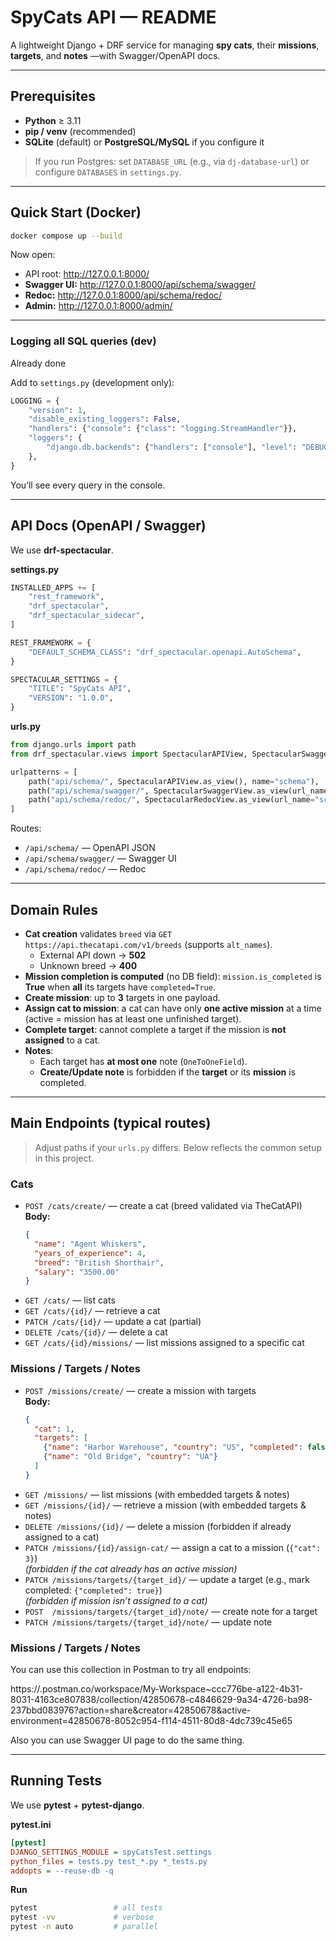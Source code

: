 # SpyCats API — README

A lightweight Django + DRF service for managing **spy cats**, their **missions**, **targets**, and **notes** —with Swagger/OpenAPI docs.

---

## Prerequisites

- **Python** ≥ 3.11  
- **pip / venv** (recommended)  
- **SQLite** (default) or **PostgreSQL/MySQL** if you configure it

> If you run Postgres: set `DATABASE_URL` (e.g., via `dj-database-url`) or configure `DATABASES` in `settings.py`.

---

## Quick Start (Docker)

```bash
docker compose up --build
```

Now open:
- API root: http://127.0.0.1:8000/
- **Swagger UI:** http://127.0.0.1:8000/api/schema/swagger/
- **Redoc:** http://127.0.0.1:8000/api/schema/redoc/
- **Admin:** http://127.0.0.1:8000/admin/

---

### Logging all SQL queries (dev)

Already done

Add to `settings.py` (development only):

```python
LOGGING = {
    "version": 1,
    "disable_existing_loggers": False,
    "handlers": {"console": {"class": "logging.StreamHandler"}},
    "loggers": {
        "django.db.backends": {"handlers": ["console"], "level": "DEBUG"},
    },
}
```

You’ll see every query in the console.

---

## API Docs (OpenAPI / Swagger)

We use **drf-spectacular**.

**settings.py**

```python
INSTALLED_APPS += [
    "rest_framework",
    "drf_spectacular",
    "drf_spectacular_sidecar",
]

REST_FRAMEWORK = {
    "DEFAULT_SCHEMA_CLASS": "drf_spectacular.openapi.AutoSchema",
}

SPECTACULAR_SETTINGS = {
    "TITLE": "SpyCats API",
    "VERSION": "1.0.0",
}
```

**urls.py**

```python
from django.urls import path
from drf_spectacular.views import SpectacularAPIView, SpectacularSwaggerView, SpectacularRedocView

urlpatterns = [
    path("api/schema/", SpectacularAPIView.as_view(), name="schema"),
    path("api/schema/swagger/", SpectacularSwaggerView.as_view(url_name="schema"), name="swagger-ui"),
    path("api/schema/redoc/", SpectacularRedocView.as_view(url_name="schema"), name="redoc"),
]
```

Routes:
- `/api/schema/` — OpenAPI JSON
- `/api/schema/swagger/` — Swagger UI
- `/api/schema/redoc/` — Redoc

---

## Domain Rules

- **Cat creation** validates `breed` via `GET https://api.thecatapi.com/v1/breeds` (supports `alt_names`).
  - External API down → **502**
  - Unknown breed → **400**
- **Mission completion is computed** (no DB field): `mission.is_completed` is **True** when **all** its targets have `completed=True`.
- **Create mission**: up to **3** targets in one payload.
- **Assign cat to mission**: a cat can have only **one active mission** at a time (active = mission has at least one unfinished target).
- **Complete target**: cannot complete a target if the mission is **not assigned** to a cat.
- **Notes**:
  - Each target has **at most one** note (`OneToOneField`).
  - **Create/Update note** is forbidden if the **target** or its **mission** is completed.

---

## Main Endpoints (typical routes)

> Adjust paths if your `urls.py` differs. Below reflects the common setup in this project.

### Cats
- `POST /cats/create/` — create a cat (breed validated via TheCatAPI)
  **Body:**
  ```json
  {
    "name": "Agent Whiskers",
    "years_of_experience": 4,
    "breed": "British Shorthair",
    "salary": "3500.00"
  }
  ```
- `GET /cats/` — list cats  
- `GET /cats/{id}/` — retrieve a cat  
- `PATCH /cats/{id}/` — update a cat (partial)  
- `DELETE /cats/{id}/` — delete a cat  
- `GET /cats/{id}/missions/` — list missions assigned to a specific cat

### Missions / Targets / Notes
- `POST /missions/create/` — create a mission with targets  
  **Body:**
  ```json
  {
    "cat": 1,
    "targets": [
      {"name": "Harbor Warehouse", "country": "US", "completed": false},
      {"name": "Old Bridge", "country": "UA"}
    ]
  }
  ```
- `GET /missions/` — list missions (with embedded targets & notes)  
- `GET /missions/{id}/` — retrieve a mission (with embedded targets & notes)  
- `DELETE /missions/{id}/` — delete a mission (forbidden if already assigned to a cat)  
- `PATCH /missions/{id}/assign-cat/` — assign a cat to a mission (`{"cat": 3}`)  
  *(forbidden if the cat already has an active mission)*  
- `PATCH /missions/targets/{target_id}/` — update a target (e.g., mark completed: `{"completed": true}`)  
  *(forbidden if mission isn’t assigned to a cat)*  
- `POST  /missions/targets/{target_id}/note/` — create note for a target  
- `PATCH /missions/targets/{target_id}/note/` — update note

### Missions / Targets / Notes
You can use this collection in Postman to try all endpoints:

https://.postman.co/workspace/My-Workspace~ccc776be-a122-4b31-8031-4163ce807838/collection/42850678-c4846629-9a34-4726-ba98-237bbd083976?action=share&creator=42850678&active-environment=42850678-8052c954-f114-4511-80d8-4dc739c45e65

Also you can use Swagger UI page to do the same thing.

---

## Running Tests

We use **pytest** + **pytest-django**.

**pytest.ini**
```ini
[pytest]
DJANGO_SETTINGS_MODULE = spyCatsTest.settings
python_files = tests.py test_*.py *_tests.py
addopts = --reuse-db -q
```

**Run**
```bash
pytest                 # all tests
pytest -vv             # verbose
pytest -n auto         # parallel
```
